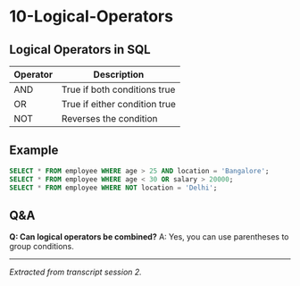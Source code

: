 # 10-Logical-Operators

## Logical Operators in SQL
| Operator | Description                  |
|----------|------------------------------|
| AND      | True if both conditions true |
| OR       | True if either condition true|
| NOT      | Reverses the condition       |

## Example
```sql
SELECT * FROM employee WHERE age > 25 AND location = 'Bangalore';
SELECT * FROM employee WHERE age < 30 OR salary > 20000;
SELECT * FROM employee WHERE NOT location = 'Delhi';
```

## Q&A
**Q: Can logical operators be combined?**
A: Yes, you can use parentheses to group conditions.

---
*Extracted from transcript session 2.*

